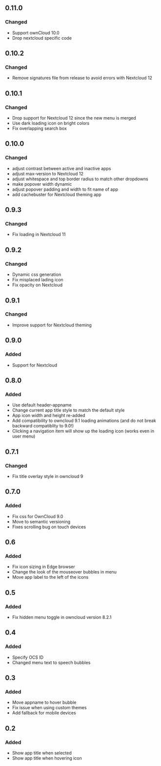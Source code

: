 ## 0.11.0
### Changed
- Support ownCloud 10.0
- Drop nextcloud specific code

## 0.10.2
### Changed
- Remove signatures file from release to avoid errors with Nextcloud 12

## 0.10.1
### Changed
- Drop support for Nextcloud 12 since the new menu is merged
- Use dark loading icon on bright colors
- Fix overlapping search box

## 0.10.0
### Changed
- adjust contrast between active and inactive apps
- adjust max-version to Nextcloud 12
- adjust whitespace and top border radius to match other dropdowns
- make popover width dynamic
- adjust popover padding and width to fit name of app
- add cachebuster for Nextcloud theming app

## 0.9.3
### Changed
- Fix loading in Nextcloud 11

## 0.9.2
### Changed
- Dynamic css generation
- Fix misplaced lading icon
- Fix opacity on Nextcloud

## 0.9.1
### Changed
- Improve support for Nextcloud theming

## 0.9.0
### Added
- Support for Nextcloud

## 0.8.0
### Added
- Use default header-appname
- Change current app title style to match the default style
- App icon width and height re-added
- Add compatibility to owncloud 9.1 loading animations (and do not break backward compatiblity to 9.0!)
- Clicking a navigation item will show up the loading icon (works even in user menu)

## 0.7.1
### Changed
- Fix title overlay style in owncloud 9

## 0.7.0
### Added
- Fix css for OwnCloud 9.0
- Move to semantic versioning
- Fixes scrolling bug on touch devices

## 0.6
### Added
- Fix icon sizing in Edge browser
- Change the look of the mouseover bubbles in menu 
- Move app label to the left of the icons

## 0.5
### Added
- Fix hidden menu toggle in owncloud version 8.2.1

## 0.4
### Added
- Specify OCS ID
- Changed menu text to speech bubbles

## 0.3
### Added
- Move appname to hover bubble
- Fix issue when using custom themes
- Add fallback for mobile devices

## 0.2
### Added
- Show app title when selected
- Show app title when hovering icon
